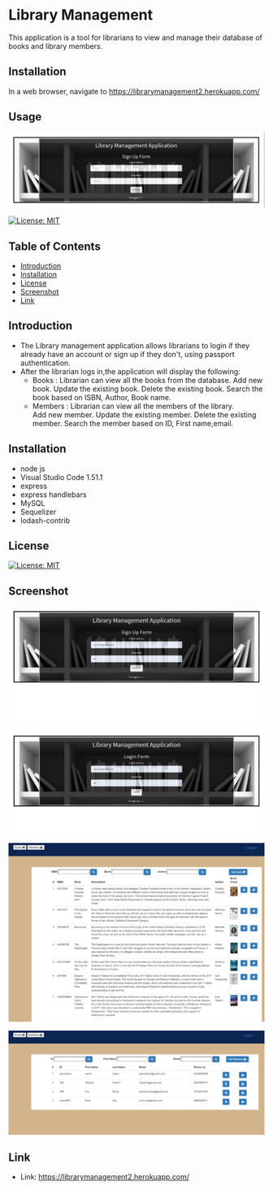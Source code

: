 # Library Management

This application is a tool for librarians to view and manage their database of books and library members.

## Installation

In a web browser, navigate to https://librarymanagement2.herokuapp.com/

## Usage

![Sign up page](./pictures/SignUp.png)

[![License: MIT](https://img.shields.io/badge/License-MIT-yellow.svg)](https://opensource.org/licenses/MIT)

## Table of Contents

* [Introduction](#Introduction)
* [Installation](#Installation)
* [License](#License)
* [Screenshot](#Screenshot)
* [Link](#Link)

## Introduction

 * The Library management application allows librarians to login if they already have an account or sign up if they don't, using passport authentication.
 * After the librarian logs in,the application will display the following:
    * Books :
        Librarian can view all the books from the database.
        Add new book.
        Update the existing book.
        Delete the existing book.
        Search the book based on ISBN, Author, Book name.
    * Members :
        Librarian can view all the members of the library.    
        Add new member.
        Update the existing member.
        Delete the existing member.
        Search the member based on ID, First name,email.

## Installation

* node js 
* Visual Studio Code 1.51.1
* express
* express handlebars
* MySQL
* Sequelizer
* lodash-contrib

## License

[![License: MIT](https://img.shields.io/badge/License-MIT-yellow.svg)](https://opensource.org/licenses/MIT)

## Screenshot

![image](./public/Assets/pictures/login.png)

![image](./public/Assets/pictures/signup.png)

![image](./public/Assets/pictures/books.png)

![image](./public/Assets/pictures/members.png)

## Link

* Link: https://librarymanagement2.herokuapp.com/

